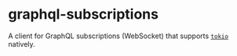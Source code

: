 # graphql-subscriptions

A client for GraphQL subscriptions (WebSocket) that supports [`tokio`](https://crates.io/crates/tokio) natively.
